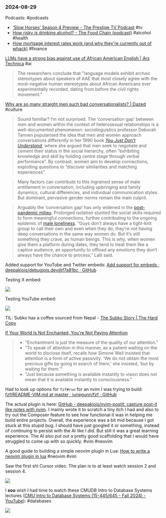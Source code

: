 ### 2024-08-29

Podcasts: #podcasts 
* [‘Slow Horses’ Season 4 Preview - The Prestige TV Podcast](https://lnns.co/rFevJzXHsNG) #tv
* [How risky is drinking alcohol? - The Food Chain (podcast)](https://lnns.co/rBqNb14jPnd) #alcohol #health
* [How mortgage interest rates work (and why they're currently out of whack)](https://lnns.co/iEM4tAByhbP) #finance

[LLMs have a strong bias against use of African American English | Ars Technica](https://arstechnica.com/ai/2024/08/llms-have-a-strong-bias-against-use-of-african-american-english/) #ai

> The researchers conclude that "language models exhibit archaic stereotypes about speakers of AAE that most closely agree with the most-negative human stereotypes about African Americans ever experimentally recorded, dating from before the civil rights movement."

[Why are so many straight men such bad conversationalists? | Dazed](https://www.dazeddigital.com/life-culture/article/64456/1/why-are-straight-men-so-bad-at-conversation) #culture

> Sound familiar? I’m not surprised. The ‘conversation gap’ between men and women within the context of heterosexual relationships is a well-documented phenomenon: sociolinguistics professor Deborah Tannen popularised the idea that men and women approach conversations differently in her 1990 book [_You Just Don’t Understand_](https://www.deborahtannen.com/you-just-dont-understand), where she argued that men seek to negotiate and cement their status in the social hierarchy, often “exhibiting knowledge and skill by holding centre stage through verbal performance”. By contrast, women aim to develop connections, exploiting questions to “discover similarities and matching experiences”.

> Many factors can contribute to this ingrained sense of male entitlement in conversation, including upbringing and family dynamics, cultural differences, and individual communication styles. But dominant, pervasive gender norms remain the main culprit.

> Arguably the ‘conversation gap’ has only widened in the [post-pandemic milieu](https://www.businessinsider.com/gen-zers-cant-flirt-could-make-dating-better-2024-7). Prolonged isolation stunted the social skills required to form meaningful connections, further contributing to the ongoing epidemic of [male loneliness](https://www.dazeddigital.com/life-culture/article/57460/1/straight-men-no-friends-toxic-masculinity-loneliness-u-ok). “Guys don’t always have a tight-knit group to call their own and even when they do, they’re not having deep conversations in the same way women do. But it’s still something they crave, as human beings. This is why, when women give them a platform during dates, they tend to treat them like a captive audience, an opportunity to offload any emotions they don’t always have the chance to process,” Lalli said.

Added support for YouTube and Twitter embeds: [Add support for embeds · deepakjois/debugjois.dev@f7a81bc · GitHub](https://github.com/deepakjois/debugjois.dev/commit/f7a81bc137f53defd109509f801e61c7cc46d4a8)

Testing X embed:

![](https://x.com/debugjois/status/1829003587789197654)

Testing YouTube embed:

![](https://www.youtube.com/watch?v=gLD5rdoW278)

TIL: Subko has a coffee sourced from Nepal - [The Subko Story | The Hard Copy](https://thehardcopy.co/branding-case-study-subko/)

[If Your World Is Not Enchanted, You're Not Paying Attention](https://theconvivialsociety.substack.com/p/if-your-world-is-not-enchanted-youre)

> * "Enchantment is just the measure of the quality of our attention."
> * "To speak of attention in this manner, as a patient waiting on the world to disclose itself, recalls how Simone Weil insisted that attention is a form of active passivity. 'We do not obtain the most precious gifts by going in search of them,' she insisted, 'but by waiting for them.'"
> * "Just because something is available instantly to vision does not mean that it is available instantly to consciousness."

Had to look up options for `fzf#run` for an nvim I was trying to build: [fzf/README-VIM.md at master · junegunn/fzf · GitHub](https://github.com/junegunn/fzf/blob/master/README-VIM.md#fzfrun)

The actual plugin is here: [GitHub - deepakjois/nvim-postit: capture post-it like notes with nvim](https://github.com/deepakjois/nvim-postit). I mainly wrote it to scratch a tiny itch I had and also to try out the Composer feature to see how functional it was in helping me build entire projects. Overall, the experience was a bit mid because I got stuck at this stupid bug. I should have just googled it or something, instead of continuing to persist with the AI like I did. But still it was a great learning experience. The AI also put out a pretty good scaffolding that I would have struggled to come up with so quickly. #vim #neovim

A good guide to building a simple neovim plugin in Lua: [How to write a neovim plugin in lua](https://miguelcrespo.co/posts/how-to-write-a-neovim-plugin-in-lua) #neovim #vim

Saw the first shl Cursor video. The plan is to at least watch session 2 and session 4.

![](https://www.youtube.com/watch?v=1CC88QGQiEA)

I **soo** wish I had time to watch these CMUDB Intro to Database Systems lectures ([CMU Intro to Database Systems (15-445/645 - Fall 2024) - YouTube](https://www.youtube.com/playlist?list=PLSE8ODhjZXjYDBpQnSymaectKjxCy6BYq)): #databases 

![](https://x.com/andy_pavlo/status/1828443969338122259)
